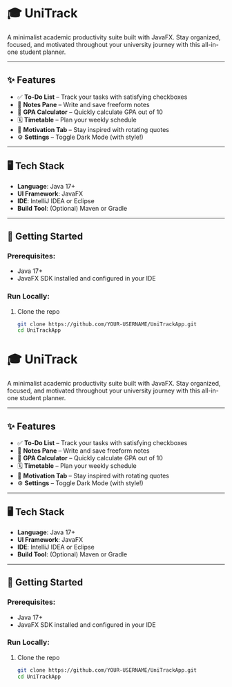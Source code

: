 # 🎓 UniTrack

A minimalist academic productivity suite built with JavaFX. Stay organized, focused, and motivated throughout your university journey with this all-in-one student planner.

---

## ✨ Features

- ✅ **To-Do List** – Track your tasks with satisfying checkboxes
- 📝 **Notes Pane** – Write and save freeform notes
- 🧮 **GPA Calculator** – Quickly calculate GPA out of 10
- 🗓️ **Timetable** – Plan your weekly schedule
- 🌈 **Motivation Tab** – Stay inspired with rotating quotes
- ⚙️ **Settings** – Toggle Dark Mode (with style!)

---

## 🖥️ Tech Stack

- **Language**: Java 17+
- **UI Framework**: JavaFX
- **IDE**: IntelliJ IDEA or Eclipse
- **Build Tool**: (Optional) Maven or Gradle

---

## 🚀 Getting Started

### Prerequisites:
- Java 17+
- JavaFX SDK installed and configured in your IDE

### Run Locally:
1. Clone the repo
   ```bash
   git clone https://github.com/YOUR-USERNAME/UniTrackApp.git
   cd UniTrackApp
# 🎓 UniTrack

A minimalist academic productivity suite built with JavaFX. Stay organized, focused, and motivated throughout your university journey with this all-in-one student planner.

---

## ✨ Features

- ✅ **To-Do List** – Track your tasks with satisfying checkboxes
- 📝 **Notes Pane** – Write and save freeform notes
- 🧮 **GPA Calculator** – Quickly calculate GPA out of 10
- 🗓️ **Timetable** – Plan your weekly schedule
- 🌈 **Motivation Tab** – Stay inspired with rotating quotes
- ⚙️ **Settings** – Toggle Dark Mode (with style!)

---

## 🖥️ Tech Stack

- **Language**: Java 17+
- **UI Framework**: JavaFX
- **IDE**: IntelliJ IDEA or Eclipse
- **Build Tool**: (Optional) Maven or Gradle

---

## 🚀 Getting Started

### Prerequisites:
- Java 17+
- JavaFX SDK installed and configured in your IDE

### Run Locally:
1. Clone the repo
   ```bash
   git clone https://github.com/YOUR-USERNAME/UniTrackApp.git
   cd UniTrackApp
